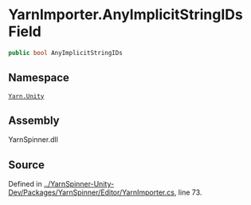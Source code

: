 <!-- This file was generated by a tool. Do not edit this file by hand. -->

# YarnImporter.AnyImplicitStringIDs Field


```csharp
public bool AnyImplicitStringIDs
```



## Namespace
[`Yarn.Unity`](/api/csharp/yarn.unity/README.md)

## Assembly
YarnSpinner.dll

## Source
Defined in [../YarnSpinner-Unity-Dev/Packages/YarnSpinner/Editor/YarnImporter.cs](https://github.com/YarnSpinnerTool/YarnSpinner-Unity//blob/develop/Editor/YarnImporter.cs#L73), line 73.
